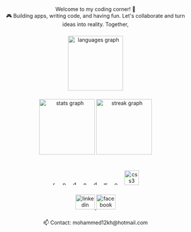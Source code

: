 <p align="center">Welcome to my coding corner!  🚀<br>🎮 Building apps, writing code, and having fun. Let's collaborate and turn ideas into reality. Together,</p>

###

<div align="center">
  <img src="https://github-readme-stats.vercel.app/api/top-langs?username=Mohammed12Khair&locale=en&hide_title=true&layout=compact&card_width=320&langs_count=6&theme=radical&hide_border=true&order=2" height="148" alt="languages graph"  />
</div>

###

<div align="center">
  <img src="https://github-readme-stats.vercel.app/api?username=Mohammed12Khair&hide_title=false&hide_rank=true&show_icons=true&include_all_commits=false&count_private=true&disable_animations=false&theme=radical&locale=en&hide_border=true&order=1" height="150" alt="stats graph"  />
  <img src="https://streak-stats.demolab.com?user=Mohammed12Khair&locale=en&mode=daily&theme=radical&hide_border=true&border_radius=5&order=3" height="150" alt="streak graph"  />
</div>

###

<br clear="both">

<div align="center">
 
  <img src="https://cdn.jsdelivr.net/gh/devicons/devicon/icons/react/react-original.svg" height="10" alt="react logo"  />
  <img width="10" />
  <img src="https://cdn.jsdelivr.net/gh/devicons/devicon/icons/python/python-original.svg" height="10" alt="python logo"  />
  <img width="10" />
  <img src="https://cdn.jsdelivr.net/gh/devicons/devicon/icons/django/django-plain.svg" height="10" alt="django logo"  />
  <img width="10" />
  <img src="https://cdn.jsdelivr.net/gh/devicons/devicon/icons/neo4j/neo4j-original.svg" height="10" alt="neo4j logo"  />
  <img width="10" />
  <img src="https://cdn.jsdelivr.net/gh/devicons/devicon/icons/docker/docker-original.svg" height="10" alt="docker logo"  />
  <img width="10" />
  <img src="https://cdn.jsdelivr.net/gh/devicons/devicon/icons/mongodb/mongodb-original.svg" height="10" alt="mongodb logo"  />
  <img width="10" />
  <img src="https://cdn.jsdelivr.net/gh/devicons/devicon/icons/oracle/oracle-original.svg" height="10" alt="oracle logo"  />
  <img width="10" />
 
  <img src="https://cdn.jsdelivr.net/gh/devicons/devicon/icons/css3/css3-original.svg" height="39" alt="css3 logo"  />
</div>

###

<div align="center">
  <a href="https://www.linkedin.com/in/mohammedkhairtarig/" target="_blank">
    <img src="https://raw.githubusercontent.com/maurodesouza/profile-readme-generator/master/src/assets/icons/social/linkedin/default.svg" width="52" height="40" alt="linkedin logo"  />
  </a>
  <a href="https://www.facebook.com/mohammedkhair.m/" target="_blank">
    <img src="https://raw.githubusercontent.com/maurodesouza/profile-readme-generator/master/src/assets/icons/social/facebook/default.svg" width="52" height="40" alt="facebook logo"  />
  </a>
</div>

###

<p align="center">📫 Contact: mohammed12kh@hotmail.com</p>

###
